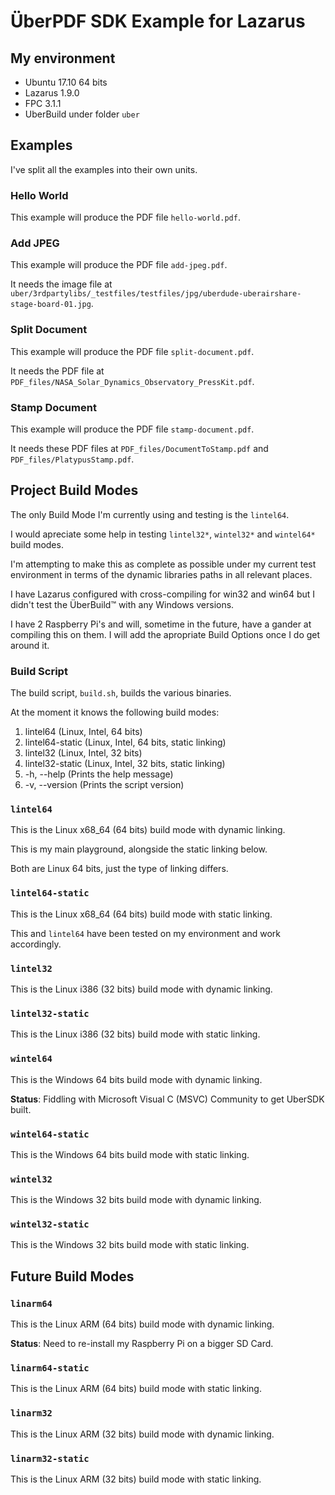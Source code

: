 # ÜberPDF SDK Example for Lazarus

## My environment

 * Ubuntu 17.10 64 bits
 * Lazarus 1.9.0
 * FPC 3.1.1
 * UberBuild under folder `uber`

## Examples

I've split all the examples into their own units.

### Hello World

This example will produce the PDF file `hello-world.pdf`.

### Add JPEG

This example will produce the PDF file `add-jpeg.pdf`.

It needs the image file at `uber/3rdpartylibs/_testfiles/testfiles/jpg/uberdude-uberairshare-stage-board-01.jpg`.

### Split Document

This example will produce the PDF file `split-document.pdf`.

It needs the PDF file at `PDF_files/NASA_Solar_Dynamics_Observatory_PressKit.pdf`.

### Stamp Document

This example will produce the PDF file `stamp-document.pdf`.

It needs these PDF files at `PDF_files/DocumentToStamp.pdf` and `PDF_files/PlatypusStamp.pdf`.

## Project Build Modes

The only Build Mode I'm currently using and testing is the `lintel64`.

I would apreciate some help in testing `lintel32*`, `wintel32*` and `wintel64*` build modes.

I'm attempting to make this as complete as possible under my current test environment in terms of the dynamic libraries paths in all relevant places.

I have Lazarus configured with cross-compiling for win32 and win64 but I didn't test the ÜberBuild™ with any Windows versions.

I have 2 Raspberry Pi's and will, sometime in the future, have a gander at compiling this on them. I will add the apropriate Build Options once I do get around it.

### Build Script

The build script, `build.sh`, builds the various binaries.

At the moment it knows the following build modes:

 1. lintel64        (Linux, Intel, 64 bits)
 2. lintel64-static (Linux, Intel, 64 bits, static linking)
 3. lintel32        (Linux, Intel, 32 bits)
 4. lintel32-static (Linux, Intel, 32 bits, static linking)
 5. -h, --help      (Prints the help message)
 6. -v, --version   (Prints the script version)

### `lintel64`

This is the Linux x68_64 (64 bits) build mode with dynamic linking.

This is my main playground, alongside the static linking below.

Both are Linux 64 bits, just the type of linking differs.

### `lintel64-static`

This is the Linux x68_64 (64 bits) build mode with static linking.

This and `lintel64` have been tested on my environment and work accordingly.

### `lintel32`

This is the Linux i386 (32 bits) build mode with dynamic linking.

### `lintel32-static`

This is the Linux i386 (32 bits) build mode with static linking.

### `wintel64`

This is the Windows 64 bits build mode with dynamic linking.

**Status**: Fiddling with Microsoft Visual C (MSVC) Community to get UberSDK built.

### `wintel64-static`

This is the Windows 64 bits build mode with static linking.

### `wintel32`

This is the Windows 32 bits build mode with dynamic linking.

### `wintel32-static`

This is the Windows 32 bits build mode with static linking.

## Future Build Modes

### `linarm64`

This is the Linux ARM (64 bits) build mode with dynamic linking.

**Status**: Need to re-install my Raspberry Pi on a bigger SD Card.

### `linarm64-static`

This is the Linux ARM (64 bits) build mode with static linking.

### `linarm32`

This is the Linux ARM (32 bits) build mode with dynamic linking.

### `linarm32-static`

This is the Linux ARM (32 bits) build mode with static linking.
